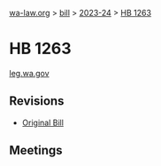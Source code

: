 [wa-law.org](/) > [bill](/bill/) > [2023-24](/bill/2023-24/) > [HB 1263](/bill/2023-24/hb/1263/)

# HB 1263
[leg.wa.gov](https://app.leg.wa.gov/billsummary?BillNumber=1263&Year=2023&Initiative=false)

## Revisions
* [Original Bill](1/)

## Meetings